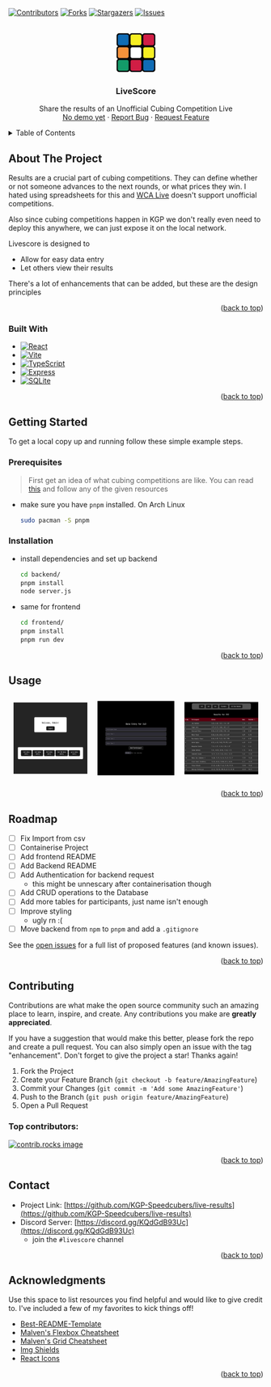 <!-- Improved compatibility of back to top link: See: https://github.com/othneildrew/Best-README-Template/pull/73 -->
<a id="readme-top"></a>
<!--
*** Thanks for checking out the Best-README-Template. If you have a suggestion
*** that would make this better, please fork the repo and create a pull request
*** or simply open an issue with the tag "enhancement".
*** Don't forget to give the project a star!
*** Thanks again! Now go create something AMAZING! :D
-->



<!-- PROJECT SHIELDS -->
<!--
*** I'm using markdown "reference style" links for readability.
*** Reference links are enclosed in brackets [ ] instead of parentheses ( ).
*** See the bottom of this document for the declaration of the reference variables
*** for contributors-url, forks-url, etc. This is an optional, concise syntax you may use.
*** https://www.markdownguide.org/basic-syntax/#reference-style-links
-->
[![Contributors][contributors-shield]][contributors-url]
[![Forks][forks-shield]][forks-url]
[![Stargazers][stars-shield]][stars-url]
[![Issues][issues-shield]][issues-url]

<!-- PROJECT LOGO -->
<br />
<div align="center">
  <a href="https://github.com/KGP-Speedcubers/live-results">
    <img src="./assets/kgpspeedcubers_logo_nobg.png" alt="Logo" width="80" height="80">
  </a>

  <h3 align="center">LiveScore</h3>

  <p align="center">
    Share the results of an Unofficial Cubing Competition Live
    <br />
    <a href="https://github.com/KGP-Speedcubers/live-results">No demo yet</a>
    ·
    <a href="https://github.com/KGP-Speedcubers/live-results/issues/new?labels=bug&template=bug-report---.md">Report Bug</a>
    ·
    <a href="https://github.com/KGP-Speedcubers/live-results/issues/new?labels=enhancement&template=feature-request---.md">Request Feature</a>
  </p>
</div>



<!-- TABLE OF CONTENTS -->
<details>
  <summary>Table of Contents</summary>
  <ol>
    <li>
      <a href="#about-the-project">About The Project</a>
      <ul>
        <li><a href="#built-with">Built With</a></li>
      </ul>
    </li>
    <li>
      <a href="#getting-started">Getting Started</a>
      <ul>
        <li><a href="#prerequisites">Prerequisites</a></li>
        <li><a href="#installation">Installation</a></li>
      </ul>
    </li>
    <li><a href="#usage">Usage</a></li>
    <li><a href="#roadmap">Roadmap</a></li>
    <li><a href="#contributing">Contributing</a></li>
    <li><a href="#contact">Contact</a></li>
    <li><a href="#acknowledgments">Acknowledgments</a></li>
  </ol>
</details>



<!-- ABOUT THE PROJECT -->
## About The Project

Results are a crucial part of cubing competitions. They can define whether or not someone 
advances to the next rounds, or what prices they win. I hated using spreadsheets
for this and [WCA Live](https://live.worldcubeassociation.org/) doesn't support
unofficial competitions. 

Also since cubing competitions happen in KGP we don't really even need to deploy this anywhere, 
we can just expose it on the local network. 

Livescore is designed to 
- Allow for easy data entry
- Let others view their results

There's a lot of enhancements that can be added, but these are the design principles

<p align="right">(<a href="#readme-top">back to top</a>)</p>



### Built With

* [![React][React.js]][React-url]
* [![Vite][Vite]][Vite-url]
* [![TypeScript][TypeScript]][TypeScript-url]
* [![Express][Express]][Express-url]
* [![SQLite][SQLite]][SQLite-url]

<p align="right">(<a href="#readme-top">back to top</a>)</p>



<!-- GETTING STARTED -->
## Getting Started

To get a local copy up and running follow these simple example steps.

### Prerequisites

> First get an idea of what cubing competitions are like. You can read [this](https://docs.google.com/document/d/1ApM7HCa9DnJVZYJqFS2xz5ZlW6sSQiF2gRAkypDoNhY/edit?tab=t.0)
and follow any of the given resources

* make sure you have `pnpm` installed. On Arch Linux
  ```sh
  sudo pacman -S pnpm
  ```


### Installation

* install dependencies and set up backend
  ```sh
  cd backend/
  pnpm install
  node server.js
  ```
* same for frontend
  ```sh
  cd frontend/
  pnpm install
  pnpm run dev
  ```

<p align="right">(<a href="#readme-top">back to top</a>)</p>



<!-- USAGE EXAMPLES -->
## Usage

<div style="display: flex; justify-content: space-around; align-items: center;">

  <div style="margin: 10px;">
    <img src="./assets/adminpage.png" alt="Image 1" style="max-width: 100%; height: auto;">
  </div>

  <div style="margin: 10px;">
    <img src="./assets/dataentry.png" alt="Image 2" style="max-width: 100%; height: auto;">
  </div>

  <div style="margin: 10px;">
    <img src="./assets/2x2_Results.png" alt="Image 3" style="max-width: 100%; height: auto;">
  </div>

</div>

<p align="right">(<a href="#readme-top">back to top</a>)</p>



<!-- ROADMAP -->
## Roadmap

- [ ] Fix Import from csv
- [ ] Containerise Project
- [ ] Add frontend README
- [ ] Add Backend README
- [ ] Add Authentication for backend request
  * this might be unnescary after containerisation though
- [ ] Add CRUD operations to the Database
- [ ] Add more tables for participants, just name isn't enough
- [ ] Improve styling
  * ugly rn :(
- [ ] Move backend from `npm` to `pnpm` and add a `.gitignore`

See the [open issues](https://github.com/KGP-Speedcubers/live-results/issues) for a full list of proposed features (and known issues).

<p align="right">(<a href="#readme-top">back to top</a>)</p>



<!-- CONTRIBUTING -->
## Contributing

Contributions are what make the open source community such an amazing place to learn, inspire, and create. Any contributions you make are **greatly appreciated**.

If you have a suggestion that would make this better, please fork the repo and create a pull request. You can also simply open an issue with the tag "enhancement".
Don't forget to give the project a star! Thanks again!

1. Fork the Project
2. Create your Feature Branch (`git checkout -b feature/AmazingFeature`)
3. Commit your Changes (`git commit -m 'Add some AmazingFeature'`)
4. Push to the Branch (`git push origin feature/AmazingFeature`)
5. Open a Pull Request

### Top contributors:

<a href="https://github.com/KGP-Speedcubers/live-results/graphs/contributors">
  <img src="https://contrib.rocks/image?repo=KGP-Speedcubers/live-results" alt="contrib.rocks image" />
</a>

<p align="right">(<a href="#readme-top">back to top</a>)</p>

<!-- CONTACT -->
## Contact

* Project Link: [https://github.com/KGP-Speedcubers/live-results](https://github.com/KGP-Speedcubers/live-results)
* Discord Server: [https://discord.gg/KQdGdB93Uc](https://discord.gg/KQdGdB93Uc)
  * join the `#livescore` channel

<p align="right">(<a href="#readme-top">back to top</a>)</p>



<!-- ACKNOWLEDGMENTS -->
## Acknowledgments

Use this space to list resources you find helpful and would like to give credit to. I've included a few of my favorites to kick things off!

* [Best-README-Template](https://github.com/othneildrew/Best-README-Template)
* [Malven's Flexbox Cheatsheet](https://flexbox.malven.co/)
* [Malven's Grid Cheatsheet](https://grid.malven.co/)
* [Img Shields](https://shields.io)
* [React Icons](https://react-icons.github.io/react-icons/search)

<p align="right">(<a href="#readme-top">back to top</a>)</p>



<!-- MARKDOWN LINKS & IMAGES -->
<!-- https://www.markdownguide.org/basic-syntax/#reference-style-links -->
[contributors-shield]: https://img.shields.io/github/contributors/KGP-Speedcubers/live-results.svg?style=for-the-badge
[contributors-url]: https://github.com/KGP-Speedcubers/live-results/graphs/contributors
[forks-shield]: https://img.shields.io/github/forks/KGP-Speedcubers/live-results.svg?style=for-the-badge
[forks-url]: https://github.com/KGP-Speedcubers/live-results/network/members
[stars-shield]: https://img.shields.io/github/stars/KGP-Speedcubers/live-results.svg?style=for-the-badge
[stars-url]: https://github.com/KGP-Speedcubers/live-results/stargazers
[issues-shield]: https://img.shields.io/github/issues/KGP-Speedcubers/live-results.svg?style=for-the-badge
[issues-url]: https://github.com/KGP-Speedcubers/live-results/issues
[license-shield]: https://img.shields.io/github/license/KGP-Speedcubers/live-results.svg?style=for-the-badge
[license-url]: https://github.com/KGP-Speedcubers/live-results/blob/master/LICENSE.txt
[linkedin-shield]: https://img.shields.io/badge/-LinkedIn-black.svg?style=for-the-badge&logo=linkedin&colorB=555
[linkedin-url]: https://linkedin.com/in/KGP-Speedcubers
[product-screenshot]: images/screenshot.png
[React.js]: https://img.shields.io/badge/React-20232A?style=for-the-badge&logo=react&logoColor=61DAFB
[React-url]: https://reactjs.org/
[Vite]: https://img.shields.io/badge/Vite-646CFF?style=for-the-badge&logo=vite&logoColor=FFFFFF
[Vite-url]: https://vite.dev/
[TypeScript]: https://img.shields.io/badge/TypeScript-007ACC?style=for-the-badge&logo=typescript&logoColor=white
[TypeScript-url]: https://www.typescriptlang.org/
[SQLite]: https://img.shields.io/badge/SQLite-003B57?style=for-the-badge&logo=sqlite&logoColor=white
[SQLite-url]: https://www.sqlite.org
[Express]: https://img.shields.io/badge/Express-404D59?style=for-the-badge&logo=express&logoColor=white
[Express-url]: https://expressjs.com//